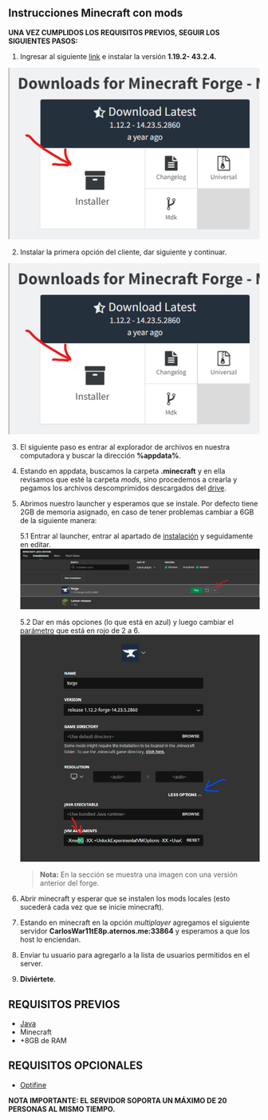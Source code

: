 ## Instrucciones Minecraft con mods

**UNA VEZ CUMPLIDOS LOS REQUISITOS PREVIOS, SEGUIR LOS SIGUIENTES PASOS:**

1. Ingresar al siguiente [link](https://files.minecraftforge.net/net/minecraftforge/forge/index_1.19.2.html) e instalar la versión **1.19.2- 43.2.4.**

![](https://github.com/miguelhasbun/minecraft_serverok/blob/main/images/descarga_%20minecraft.png)

2. Instalar la primera opción del cliente, dar siguiente y continuar.

![](https://github.com/miguelhasbun/minecraft_serverok/blob/main/images/descarga_%20minecraft.png)

3. El siguiente paso es entrar al explorador de archivos en nuestra computadora y buscar la dirección **%appdata%**. 

4. Estando en appdata, buscamos la carpeta **.minecraft** y en ella revisamos que esté la carpeta _mods_, sino procedemos a crearla y pegamos los archivos descomprimidos descargados del [drive](https://drive.google.com/file/d/1aU11lgaPjfOTG7aP005XT3UtZ56OwefC/view?usp=sharing).

5. Abrimos nuestro launcher y esperamos que se instale. Por defecto tiene 2GB de memoria asignado, en caso de tener problemas cambiar a 6GB de la siguiente manera:

    5.1 Entrar al launcher, entrar al apartado de [instalación](https://drive.google.com/file/d/13AKVz6-aonxLZQzQLFJu60RvfKu80x-x/view?usp=sharing) y seguidamente en editar.
    ![](https://github.com/miguelhasbun/minecraft_serverok/blob/main/images/cambio_de%20_capacidad.png)

    5.2 Dar en más opciones (lo que está en azul) y luego cambiar el [parámetro](https://drive.google.com/file/d/1aUzCe11rToP-30sU9SYjDgyhG99K9BxA/view?usp=sharing) que está en rojo de 2 a 6.
    ![]( https://github.com/miguelhasbun/minecraft_serverok/blob/main/images/capacidad.png)
   
   >**Nota:**
   >En la sección se muestra una imagen con una versión anterior del forge.

6. Abrir minecraft y esperar que se instalen los mods locales (esto sucederá cada vez que se inicie minecraft).

7. Estando en minecraft en la opción _multiplayer_ agregamos el siguiente servidor **CarlosWar11tE8p.aternos.me:33864** y esperamos a que los host lo enciendan.

8. Enviar tu usuario para agregarlo a la lista de usuarios permitidos en el server.

9. **Diviértete**.


## **REQUISITOS PREVIOS**

- [Java](https://www.java.com/es/download/ie_manual.jsp)
- Minecraft
- +8GB de RAM

## **REQUISITOS OPCIONALES**
- [Optifine](https://optifine.net/downloads)


**NOTA IMPORTANTE: 
EL SERVIDOR SOPORTA UN MÁXIMO DE 20 PERSONAS AL MISMO TIEMPO.**